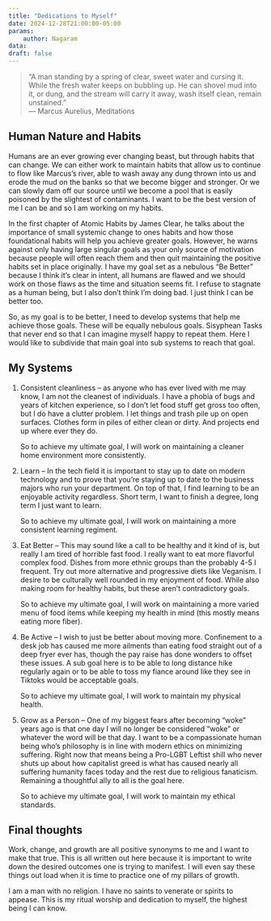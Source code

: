 ```yaml
---
title: "Dedications to Myself"
date: 2024-12-28T21:00:00-05:00
params:
    author: Nagaram
data:
draft: false
---
```


>“A man standing by a spring of clear, sweet water and cursing it. While the fresh water keeps on bubbling up. He can shovel mud into it, or dung, and the stream will carry it away, wash itself clean, remain unstained.”\
― Marcus Aurelius, Meditations 

## Human Nature and Habits
Humans are an ever growing ever changing beast, but through habits that can change. We can either work to maintain habits that allow us to continue to flow  like Marcus’s river, able to wash away any dung thrown into us and erode the mud on the banks so that we become bigger and stronger. Or we can slowly dam off our source until we become a pool that is easily poisoned by the slightest of contaminants. I want to be the best version of me I can be and so I am working on my habits.

In the first chapter of Atomic Habits by James Clear, he talks about the importance of small systemic change to ones habits and how those foundational habits will help you achieve greater goals. However, he warns against only having large singular goals as your only source of motivation because people will often reach them and then quit maintaining the positive habits set in place originally. I have my goal set as a nebulous “Be Better” because I think it’s clear in intent, all humans are flawed and we should work on those flaws as the time and situation seems fit. I refuse to stagnate as a human being, but I also don’t think I’m doing bad. I just think I can be better too.

So, as my goal is to be better, I need to develop systems that help me achieve those goals. These will be equally nebulous goals. Sisyphean Tasks that never end so that I can imagine myself happy to repeat them. Here I would like to subdivide that main goal into sub systems to reach that goal.

## My Systems
1) Consistent cleanliness – as anyone who has ever lived with me may know, I am not the cleanest of individuals. I have a phobia of bugs and years of kitchen experience, so I don’t let food stuff get gross too often, but I do have a clutter problem. I let things and trash pile up on open surfaces. Clothes form in piles of either clean or dirty. And projects end up where ever they do.

	So to achieve my ultimate goal, I will work on maintaining a cleaner home environment more consistently.

2) Learn – In the tech field it is important to stay up to date on modern technology and to prove that you’re staying up to date to the business majors who run your department. On top of that, I find learning to be an enjoyable activity regardless. Short term, I want to finish a degree, long term I just want to learn.

	So to achieve my ultimate goal, I will work on maintaining a more consistent learning regiment.

3) Eat Better – This may sound like a call to be healthy and it kind of is, but really I am tired of horrible fast food. I really want to eat more flavorful complex food. Dishes from more ethnic groups than the probably 4-5 I frequent. Try out more alternative and progressive diets like Veganism. I desire to be culturally well rounded in my enjoyment of food. While also making room for healthy habits, but these aren’t contradictory goals.

	So to achieve my ultimate goal, I will work on maintaining a more varied menu of food items while keeping my health in mind (this mostly means eating more fiber).

4) Be Active – I wish to just be better about moving more. Confinement to a desk job has caused me more ailments than eating food straight out of a deep fryer ever has, though the pay raise has done wonders to offset these issues. A sub goal here is to be able to long distance hike regularly again or to be able to toss my fiance around like they see in Tiktoks would be acceptable goals.

	So to achieve my ultimate goal, I will work to maintain my physical health.

5) Grow as a Person – One of my biggest fears after becoming “woke” years ago is that one day I will no longer be considered “woke” or whatever the word will be that day. I want to be a compassionate human being who’s philosophy is in line with modern ethics on minimizing suffering. Right now that means being a Pro-LGBT Leftist shill who never shuts up about how capitalist greed is what has caused nearly all suffering humanity faces today and the rest due to religious fanaticism. Remaining a thoughtful ally to all is the goal here.

	So to achieve my ultimate goal, I will work to maintain my ethical standards.

## Final thoughts
Work, change, and growth are all positive synonyms to me and I want to make that true. This is all written out here because it is important to write down the desired outcomes one is trying to manifest. I will even say these things out load when it is time to practice one of my pillars of growth.

I am a man with no religion. I have no saints to venerate or spirits to appease. This is my ritual worship and dedication to myself, the highest being I can know.